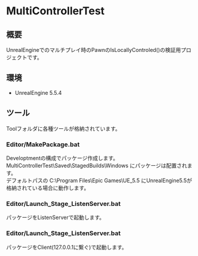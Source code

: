 # MultiControllerTest
## 概要
UnrealEngineでのマルチプレイ時のPawnのIsLocallyControled()の検証用プロジェクトです。

## 環境
- UnrealEngine 5.5.4

## ツール
Toolフォルダに各種ツールが格納されています。

### Editor/MakePackage.bat
Developtmentの構成でパッケージ作成します。　　
MultiControllerTest\Saved\StagedBuilds\Windows にパッケージは配置されます。  
デフォルトパスの C:\Program Files\Epic Games\UE_5.5 にUnrealEngine5.5が格納されている場合に動作します。

### Editor/Launch_Stage_ListenServer.bat
パッケージをListenServerで起動します。

### Editor/Launch_Stage_ListenServer.bat
パッケージをClient(127.0.0.1に繋ぐ)で起動します。